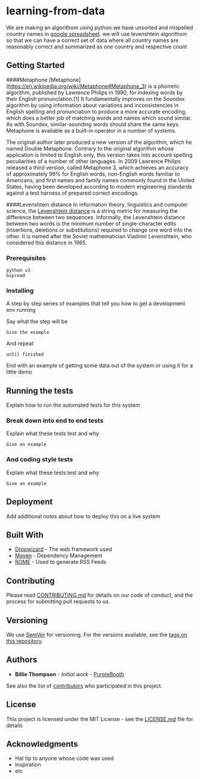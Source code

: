 # learning-from-data

We are making an algorithom using python.we have unsorted and mispelled country names in [google spreadsheet](https://docs.google.com/spreadsheets/d/1VcBcujda5q5zEpeAdUhCVqk-cYs7Vl_U_Xaq6Hh9ySg/edit?usp=sharing).
we will use levenshtein algorithom  so that we can have a correct set of data where all country names are reasonably correct and summarized as one country and respective count

## Getting Started
####Metaphone
[Metaphone] (https://en.wikipedia.org/wiki/Metaphone#Metaphone_3) is a phonetic algorithm, published by Lawrence Philips in 1990, for indexing words by their English pronunciation.[1] It fundamentally improves on the Soundex algorithm by using information about variations and inconsistencies in English spelling and pronunciation to produce a more accurate encoding, which does a better job of matching words and names which sound similar. As with Soundex, similar-sounding words should share the same keys. Metaphone is available as a built-in operator in a number of systems.

The original author later produced a new version of the algorithm, which he named Double Metaphone. Contrary to the original algorithm whose application is limited to English only, this version takes into account spelling peculiarities of a number of other languages. In 2009 Lawrence Philips released a third version, called Metaphone 3, which achieves an accuracy of approximately 99% for English words, non-English words familiar to Americans, and first names and family names commonly found in the United States, having been developed according to modern engineering standards against a test harness of prepared correct encodings.

####Levenshtein distance
In information theory, linguistics and computer science, the [Levenshtein distance](https://en.wikipedia.org/wiki/Levenshtein_distance) is a string metric for measuring the difference between two sequences. Informally, the Levenshtein distance between two words is the minimum number of single-character edits (insertions, deletions or substitutions) required to change one word into the other. It is named after the Soviet mathematician Vladimir Levenshtein, who considered this distance in 1965.
### Prerequisites

```
python v3
Gspread

```

### Installing

A step by step series of examples that tell you how to get a development env running

Say what the step will be

```
Give the example
```

And repeat

```
until finished
```

End with an example of getting some data out of the system or using it for a little demo

## Running the tests

Explain how to run the automated tests for this system

### Break down into end to end tests

Explain what these tests test and why

```
Give an example
```

### And coding style tests

Explain what these tests test and why

```
Give an example
```

## Deployment

Add additional notes about how to deploy this on a live system

## Built With

* [Dropwizard](http://www.dropwizard.io/1.0.2/docs/) - The web framework used
* [Maven](https://maven.apache.org/) - Dependency Management
* [ROME](https://rometools.github.io/rome/) - Used to generate RSS Feeds

## Contributing

Please read [CONTRIBUTING.md](https://gist.github.com/PurpleBooth/b24679402957c63ec426) for details on our code of conduct, and the process for submitting pull requests to us.

## Versioning

We use [SemVer](http://semver.org/) for versioning. For the versions available, see the [tags on this repository](https://github.com/your/project/tags). 

## Authors

* **Billie Thompson** - *Initial work* - [PurpleBooth](https://github.com/PurpleBooth)

See also the list of [contributors](https://github.com/your/project/contributors) who participated in this project.

## License

This project is licensed under the MIT License - see the [LICENSE.md](LICENSE.md) file for details

## Acknowledgments

* Hat tip to anyone whose code was used
* Inspiration
* etc
